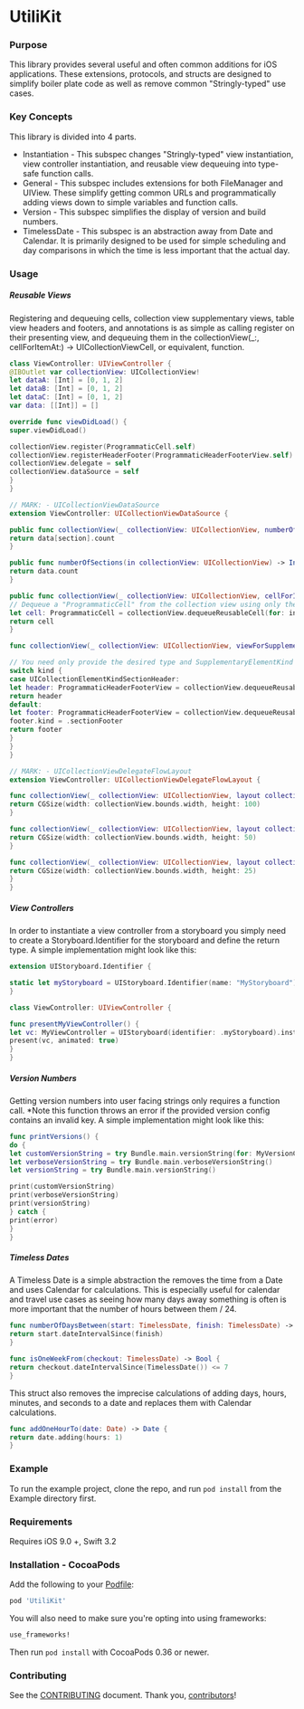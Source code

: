 UtiliKit
============

### Purpose
This library provides several useful and often common additions for iOS applications. These extensions, protocols, and structs are designed to simplify boiler plate code as well as remove common "Stringly-typed" use cases.

### Key Concepts
This library is divided into 4 parts.
* Instantiation - This subspec changes "Stringly-typed" view instantiation, view controller instantiation, and reusable view dequeuing into type-safe function calls.
* General - This subspec includes extensions for both FileManager and UIView. These simplify getting common URLs and programmatically adding views down to simple variables and function calls.
* Version - This subspec simplifies the display of version and build numbers.
* TimelessDate - This subspec is an abstraction away from Date and Calendar. It is primarily designed to be used for simple scheduling and day comparisons in which the time is less important that the actual day.

### Usage
##### Reusable Views
Registering and dequeuing cells, collection view supplementary views, table view headers and footers, and annotations is as simple as calling register on their presenting view, and dequeuing them in the collectionView(_:, cellForItemAt:) -> UICollectionViewCell, or equivalent, function.

``` swift
class ViewController: UIViewController {
@IBOutlet var collectionView: UICollectionView!
let dataA: [Int] = [0, 1, 2]
let dataB: [Int] = [0, 1, 2]
let dataC: [Int] = [0, 1, 2]
var data: [[Int]] = []

override func viewDidLoad() {
super.viewDidLoad()

collectionView.register(ProgrammaticCell.self)
collectionView.registerHeaderFooter(ProgrammaticHeaderFooterView.self)
collectionView.delegate = self
collectionView.dataSource = self
}
}

// MARK: - UICollectionViewDataSource
extension ViewController: UICollectionViewDataSource {

public func collectionView(_ collectionView: UICollectionView, numberOfItemsInSection section: Int) -> Int {
return data[section].count
}

public func numberOfSections(in collectionView: UICollectionView) -> Int {
return data.count
}

public func collectionView(_ collectionView: UICollectionView, cellForItemAt indexPath: IndexPath) -> UICollectionViewCell {
// Dequeue a "ProgrammaticCell" from the collection view using only the cell type
let cell: ProgrammaticCell = collectionView.dequeueReusableCell(for: indexPath)
return cell
}

func collectionView(_ collectionView: UICollectionView, viewForSupplementaryElementOfKind kind: String, at indexPath: IndexPath) -> UICollectionReusableView {

// You need only provide the desired type and SupplementaryElementKind to receive a typed UICollectionReusableView
switch kind {
case UICollectionElementKindSectionHeader:
let header: ProgrammaticHeaderFooterView = collectionView.dequeueReusableSupplementaryView(of: .sectionHeader, for: indexPath)
return header
default:
let footer: ProgrammaticHeaderFooterView = collectionView.dequeueReusableSupplementaryView(of: .sectionFooter, for: indexPath)
footer.kind = .sectionFooter
return footer
}
}
}

// MARK: - UICollectionViewDelegateFlowLayout
extension ViewController: UICollectionViewDelegateFlowLayout {

func collectionView(_ collectionView: UICollectionView, layout collectionViewLayout: UICollectionViewLayout, sizeForItemAt indexPath: IndexPath) -> CGSize {
return CGSize(width: collectionView.bounds.width, height: 100)
}

func collectionView(_ collectionView: UICollectionView, layout collectionViewLayout: UICollectionViewLayout, referenceSizeForHeaderInSection section: Int) -> CGSize {
return CGSize(width: collectionView.bounds.width, height: 50)
}

func collectionView(_ collectionView: UICollectionView, layout collectionViewLayout: UICollectionViewLayout, referenceSizeForFooterInSection section: Int) -> CGSize {
return CGSize(width: collectionView.bounds.width, height: 25)
}
}
```

##### View Controllers
In order to instantiate a view controller from a storyboard you simply need to create a Storyboard.Identifier for the storyboard and define the return type.
A simple implementation might look like this:

``` swift
extension UIStoryboard.Identifier {

static let myStoryboard = UIStoryboard.Identifier(name: "MyStoryboard")
}

class ViewController: UIViewController {

func presentMyViewController() {
let vc: MyViewController = UIStoryboard(identifier: .myStoryboard).instantiateViewController()
present(vc, animated: true)
}
}
```

##### Version Numbers
Getting version numbers into user facing strings only requires a function call. *Note this function throws an error if the provided version config contains an invalid key.
A simple implementation might look like this:

``` swift
func printVersions() {
do {
let customVersionString = try Bundle.main.versionString(for: MyVersionConfig(), isShortVersion: false)
let verboseVersionString = try Bundle.main.verboseVersionString()
let versionString = try Bundle.main.versionString()

print(customVersionString)
print(verboseVersionString)
print(versionString)
} catch {
print(error)
}
}
```

##### Timeless Dates
A Timeless Date is a simple abstraction the removes the time from a Date and uses Calendar for calculations. This is especially useful for calendar and travel use cases as seeing how many days away something is often is more important that the number of hours between them / 24.

``` swift
func numberOfDaysBetween(start: TimelessDate, finish: TimelessDate) -> DateInterval {
return start.dateIntervalSince(finish)
}

func isOneWeekFrom(checkout: TimelessDate) -> Bool {
return checkout.dateIntervalSince(TimelessDate()) <= 7
}
```

This struct also removes the imprecise calculations of adding days, hours, minutes, and seconds to a date and replaces them with Calendar calculations.

``` swift
func addOneHourTo(date: Date) -> Date {
return date.adding(hours: 1)
}
```

### Example

To run the example project, clone the repo, and run `pod install` from the Example directory first.

### Requirements

Requires iOS 9.0 +, Swift 3.2

### Installation - CocoaPods

[CocoaPods]: http://cocoapods.org

Add the following to your [Podfile](http://guides.cocoapods.org/using/the-podfile.html):

```ruby
pod 'UtiliKit'
```

You will also need to make sure you're opting into using frameworks:

```ruby
use_frameworks!
```

Then run `pod install` with CocoaPods 0.36 or newer.

### Contributing

See the [CONTRIBUTING] document. Thank you, [contributors]!

[CONTRIBUTING]: CONTRIBUTING.md
[contributors]: https://github.com/BottleRocketStudios/iOS-UtiliKit/graphs/contributors


